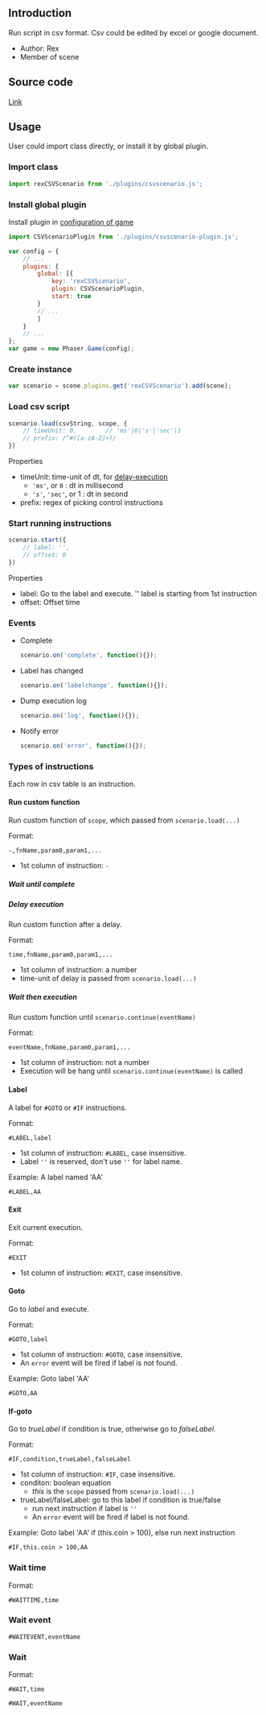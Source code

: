 ## Introduction

Run script in csv format. Csv could be edited by excel or google document.

- Author: Rex
- Member of scene

## Source code

[Link](https://github.com/rexrainbow/phaser3-rex-notes/blob/master/plugins/clock/ClockPlugin.js)

## Usage

User could import class directly, or install it by global plugin.

### Import class

```javascript
import rexCSVScenario from './plugins/csvscenario.js';
```

### Install global plugin

Install plugin in [configuration of game](game.md#configuration)

```javascript
import CSVScenarioPlugin from './plugins/csvscenario-plugin.js';

var config = {
    // ...
    plugins: {
        global: [{
            key: 'rexCSVScenario',
            plugin: CSVScenarioPlugin,
            start: true
        }
        // ...
        ]
    }
    // ...
};
var game = new Phaser.Game(config);
```

### Create instance

```javascript
var scenario = scene.plugins.get('rexCSVScenario').add(scene);
```

### Load csv script

```javascript
scenario.load(csvString, scope, {
    // timeUnit: 0,        // 'ms'|0|'s'|'sec'|1
    // prefix: /^#([a-zA-Z]+)/
})
```

Properties

- timeUnit: time-unit of dt, for [delay-execution](csvscenario.md#delay-execution)
    - `'ms'`, or `0` : dt in millisecond
    - `'s'`, `'sec'`, or 1 : dt in second
- prefix: regex of picking control instructions

### Start running instructions

```javascript
scenario.start({
    // label: '',
    // offset: 0
})
```

Properties

- label: Go to the label and execute. '' label is starting from 1st instruction
- offset: Offset time

### Events

- Complete
    ```javascript
    scenario.on('complete', function(){});
    ```
- Label has changed
    ```javascript
    scenario.on('labelchange', function(){});
    ```    
- Dump execution log
    ```javascript
    scenario.on('log', function(){});
    ```
- Notify error
    ```javascript
    scenario.on('error', function(){});
    ```

### Types of instructions

Each row in csv table is an instruction.

#### Run custom function

Run custom function of `scope`, which passed from `scenario.load(...)`

Format:

```
-,fnName,param0,param1,...
```

- 1st column of instruction: `-`

##### Wait until complete

##### Delay execution

Run custom function after a delay.

Format:

```
time,fnName,param0,param1,...
```

- 1st column of instruction: a number
- time-unit of delay is passed from `scenario.load(...)`

##### Wait then execution

Run custom function until `scenario.continue(eventName)`

Format:

```
eventName,fnName,param0,param1,...
```

- 1st column of instruction: not a number
- Execution will be hang until `scenario.continue(eventName)` is called

#### Label

A label for `#GOTO` or `#IF` instructions.

Format:

```
#LABEL,label
```

- 1st column of instruction: `#LABEL`, case insensitive.
- Label `''` is reserved, don't use `''` for label name.

Example: A label named 'AA'

```
#LABEL,AA
```

#### Exit

Exit current execution.

Format:

```
#EXIT
```

- 1st column of instruction: `#EXIT`, case insensitive.

#### Goto

Go to *label* and execute.

Format:

```
#GOTO,label
```

- 1st column of instruction: `#GOTO`, case insensitive.
- An `error` event will be fired if label is not found.

Example: Goto label 'AA'

```
#GOTO,AA
```

#### If-goto

Go to *trueLabel* if condition is true, otherwise go to *falseLabel*.

Format:

```
#IF,condition,trueLabel,falseLabel
```

- 1st column of instruction: `#IF`, case insensitive.
- conditon: boolean equation
    - *this* is the `scope` passed from `scenario.load(...)`
- trueLabel/falseLabel: go to this label if condition is true/false
    - run next instruction if label is `''`
    - An `error` event will be fired if label is not found.

Example: Goto label 'AA' if (this.coin > 100), else run next instruction

```
#IF,this.coin > 100,AA
```

### Wait time

Format:

```
#WAITTIME,time
```

### Wait event

```
#WAITEVENT,eventName
```

### Wait

Format:

```
#WAIT,time
```

```
#WAIT,eventName
```
